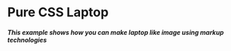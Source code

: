 # Pure CSS Laptop
##### This example shows how you can make laptop like image using markup technologies
